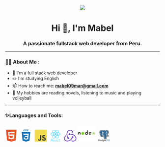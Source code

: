 <div id="header" align="center">
    <img src="https://github.com/MabelMarinL/MabelMarinL/assets/124433830/18abbff7-68a2-4d44-be5c-66fa549bf24b" width="400" />
    <h1 align="center">Hi 👋, I'm Mabel</h1>
    <h3 align="center">A passionate fullstack web developer from Peru.</h3>
</div>

---

### 👨‍💻 About Me :

- 📝 I'm a full stack web developer
- ✏️ I'm studying English
- 📫 How to reach me: **mabel09mar@gmail.com**
- 🧩 My hobbies are reading novels, listening to music and playing volleyball

---

<div align="left">
    <h3>✨Languages and Tools:</h3>
    <div>
        <img src="https://github.com/devicons/devicon/blob/master/icons/html5/html5-original.svg" title="HTML5" alt="HTML" width="40" height="40"/>&nbsp;
        <img src="https://github.com/devicons/devicon/blob/master/icons/css3/css3-plain-wordmark.svg"  title="CSS3" alt="CSS" width="40" height="40"/>&nbsp;
        <img src="https://github.com/devicons/devicon/blob/master/icons/javascript/javascript-original.svg" title="JavaScript" alt="JavaScript" width="40" height="40"/>&nbsp;
        <img src="https://github.com/devicons/devicon/blob/master/icons/react/react-original-wordmark.svg" title="React" alt="React" width="40" height="40"/>&nbsp;
        <img src="https://github.com/devicons/devicon/blob/master/icons/redux/redux-original.svg" title="redux" **alt="redux" width="40" height="40"/>
        <img src="https://github.com/devicons/devicon/blob/master/icons/nodejs/nodejs-original-wordmark.svg" title="nodejs" alt="nodejs" width="60" height="60"/>&nbsp;
        <img src="https://github.com/devicons/devicon/blob/master/icons/postgresql/postgresql-original-wordmark.svg" title="postgresql"  alt="postgresql" width="40" height="40"/>&nbsp;
      </div>
</div>


